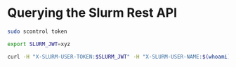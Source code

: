 # Querying the Slurm Rest API

```bash
sudo scontrol token
```

```bash
export SLURM_JWT=xyz
```

```bash
curl -H "X-SLURM-USER-TOKEN:$SLURM_JWT" -H "X-SLURM-USER-NAME:$(whoami)" http://localhost:6820/slurm/v0.0.41/jobs
```
